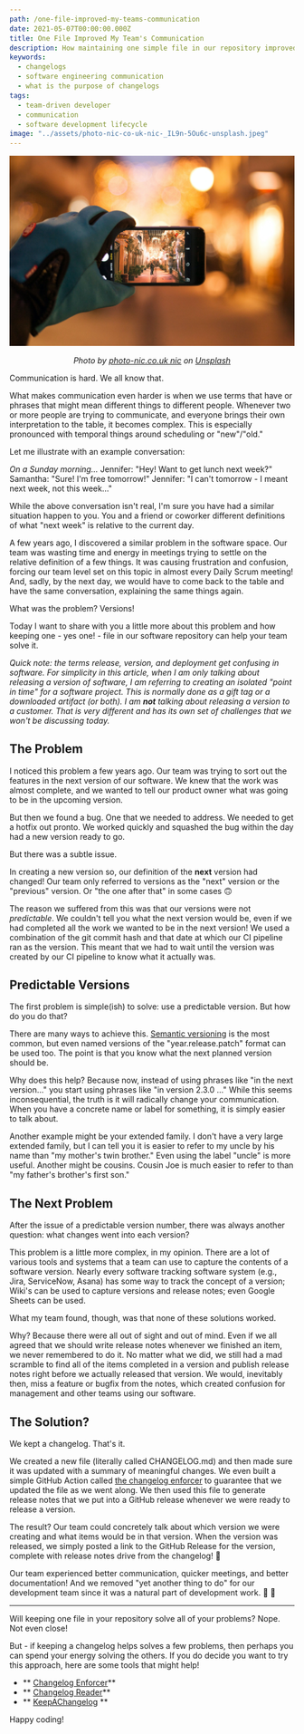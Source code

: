 ```yaml
---
path: /one-file-improved-my-teams-communication
date: 2021-05-07T00:00:00.000Z
title: One File Improved My Team's Communication
description: How maintaining one simple file in our repository improved how my team communicated about the software we built.
keywords:
  - changelogs
  - software engineering communication
  - what is the purpose of changelogs
tags:
  - team-driven developer
  - communication
  - software development lifecycle
image: "../assets/photo-nic-co-uk-nic-_IL9n-5Ou6c-unsplash.jpeg"
---
```


![](../assets/photo-nic-co-uk-nic-_IL9n-5Ou6c-unsplash.jpeg "Camera bringing a bright scene into focus")

<center>

<i>

Photo by <a href="https://unsplash.com/@chiro?utm_source=unsplash&utm_medium=referral&utm_content=creditCopyText">photo-nic.co.uk nic</a> on <a href="https://unsplash.com/s/photos/focus?utm_source=unsplash&utm_medium=referral&utm_content=creditCopyText">Unsplash</a>

</i>

</center>

Communication is hard. We all know that.

What makes communication even harder is when we use terms that have or phrases that might mean different things to different people.  Whenever two or more people are trying to communicate, and everyone brings their own interpretation to the table, it becomes complex. This is especially pronounced with temporal things around scheduling or "new"/"old."

Let me illustrate with an example conversation:

_On a Sunday morning..._
Jennifer: "Hey! Want to get lunch next week?"
Samantha: "Sure! I'm free tomorrow!"
Jennifer: "I can't tomorrow - I meant next week, not this week..."

While the above conversation isn't real,  I'm sure you have had a similar situation happen to you. You and a friend or coworker different definitions of what "next week" is relative to the current day.

A few years ago, I discovered a similar problem in the software space. Our team was wasting time and energy in meetings trying to settle on the relative definition of a few things. It was causing frustration and confusion, forcing our team level set on this topic in almost every Daily Scrum meeting! And, sadly, by the next day, we would have to come back to the table and have the same conversation, explaining the same things again.

What was the problem? Versions!

Today I want to share with you a little more about this problem and how keeping one - yes one! -  file in our software repository can help your team solve it.

_Quick note: the terms release, version, and deployment get confusing in software. For simplicity in this article, when I am only talking about releasing a version of software, I am referring to creating an isolated "point in time" for a software project. This is normally done as a gift tag or a downloaded artifact (or both). I am **not** talking about releasing a version to a customer. That is very different and has its own set of challenges that we won't be discussing today._

## The Problem

I noticed this problem a few years ago. Our team was trying to sort out the features in the next version of our software. We knew that the work was almost complete, and we wanted to tell our product owner what was going to be in the upcoming version.

But then we found a bug. One that we needed to address. We needed to get a hotfix out pronto. We worked quickly and squashed the bug within the day had a new version ready to go.

But there was a subtle issue.

In creating a new version so, our definition of the **next** version had changed! Our team only referred to versions as the "next" version or the "previous" version. Or "the one after that" in some cases 🙃

The reason we suffered from this was that our versions were not _predictable_. We couldn't tell you what the next version would be, even if we had completed all the work we wanted to be in the next version! We used a combination of the git commit hash and that date at which our CI pipeline ran as the version. This meant that we had to wait until the version was created by our CI pipeline to know what it actually was.

## Predictable Versions

The first problem is simple(ish) to solve: use a predictable version. But how do you do that?

There are many ways to achieve this. [Semantic versioning](https://semver.org/  ) is the most common, but even named versions of the "year.release.patch" format can be used too. The point is that you know what the next planned version should be. 

Why does this help? Because now, instead of using phrases like "in the next version..." you start using phrases like "in version 2.3.0 ..." While this seems inconsequential, the truth is it will radically change your communication. When you have a concrete name or label for something, it is simply easier to talk about. 

Another example might be your extended family. I don't have a very large extended family, but I can tell you it is easier to refer to my uncle by his name than "my mother's twin brother." Even using the label "uncle" is more useful. Another might be cousins. Cousin Joe is much easier to refer to than "my father's brother's first son." 

## The Next Problem

After the issue of a predictable version number, there was always another question: what changes went into each version?

This problem is a little more complex, in my opinion. There are a lot of various tools and systems that a team can use to capture the contents of a software version. Nearly every software tracking software system (e.g., Jira, ServiceNow, Asana) has some way to track the concept of a version; Wiki's can be used to capture versions and release notes; even Google Sheets can be used.

What my team found, though, was that none of these solutions worked. 

Why? Because there were all out of sight and out of mind. Even if we all agreed that we should write release notes whenever we finished an item, we never remembered to do it. No matter what we did, we still had a mad scramble to find all of the items completed in a version and publish release notes right before we actually released that version. We would, inevitably then, miss a feature or bugfix from the notes, which created confusion for management and other teams using our software.

## The Solution?

We kept a changelog. That's it.

We created a new file (literally called CHANGELOG.md) and then made sure it was updated with a summary of meaningful changes. We even built a simple GitHub Action called [the changelog enforcer](https://github.com/dangoslen/changelog-enforcer) to guarantee that we updated the file as we went along. We then used this file to generate release notes that we put into a GitHub release whenever we were ready to release a version.

The result? Our team could concretely talk about which version we were creating and what items would be in that version. When the version was released, we simply posted a link to the GitHub Release for the version, complete with release notes drive from the changelog! 👏

Our team experienced better communication, quicker meetings, and better documentation! And we removed "yet another thing to do" for our development team since it was a natural part of development work. 👏 👏

---

Will keeping one file in your repository solve all of your problems? Nope. Not even close! 

But - if keeping a changelog helps solves a few problems, then perhaps you can spend your energy solving the others. If you do decide you want to try this approach, here are some tools that might help!

* ** [Changelog Enforcer](https://github.com/dangoslen/changelog-enforcer)**
* ** [Changelog Reader](https://github.com/mindsers/changelog-reader-action)**
* ** [KeepAChangelog](https://keepachangelog.com) **

Happy coding!